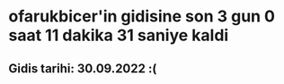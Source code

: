 # ofarukbicer'in gidisine son 3 gun 0 saat 11 dakika 31 saniye kaldi

## Gidis tarihi: 30.09.2022 :(